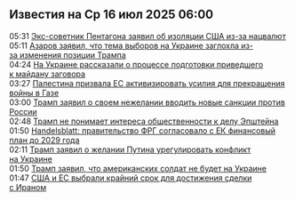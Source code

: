 <h2>Известия на Ср 16 июл 2025 06:00</h2><!--2025-07-16 05:31:42-->
<div class="rssn">
  <div><span class="smaller gray hspace">05:31</span> <a class="nodecor" href="https://news.rambler.ru/world/54991295-eks-sovetnik-pentagona-zayavil-ob-izolyatsii-ssha-iz-za-natsvalyut/">Экс-советник Пентагона заявил об изоляции США из-за нацвалют</a></div>
</div>
<div class="rssn">
  <div><span class="smaller gray hspace">05:11</span> <a class="nodecor" href="https://news.rambler.ru/world/54991266-azarov-zayavil-chto-tema-vyborov-na-ukraine-zaglohla-iz-za-izmeneniya-pozitsii-trampa/">Азаров заявил, что тема выборов на Украине заглохла из-за изменения позиции Трампа</a></div>
</div>
<div class="rssn">
  <div><span class="smaller gray hspace">04:24</span> <a class="nodecor" href="https://news.rambler.ru/world/54991196-na-ukraine-rasskazali-o-protsesse-podgotovki-privedshego-k-maydanu-zagovora/">На Украине рассказали о процессе подготовки приведшего к майдану заговора</a></div>
</div>
<div class="rssn">
  <div><span class="smaller gray hspace">03:27</span> <a class="nodecor" href="https://news.rambler.ru/world/54990891-palestina-prizvala-es-aktivizirovat-usiliya-dlya-prekrascheniya-voyny-v-gaze/">Палестина призвала ЕС активизировать усилия для прекращения войны в Газе</a></div>
</div>
<div class="rssn">
  <div><span class="smaller gray hspace">03:00</span> <a class="nodecor" href="https://news.rambler.ru/world/54990408-tramp-zayavil-o-svoem-nezhelanii-vvodit-novye-sanktsii-protiv-rossii/">Трамп заявил о своем нежелании вводить новые санкции против России</a></div>
</div>
<div class="rssn">
  <div><span class="smaller gray hspace">02:48</span> <a class="nodecor" href="https://news.rambler.ru/world/54986133-tramp-ne-ponimaet-interesa-obschestvennosti-k-delu-epshteyna/">Трамп не понимает интереса общественности к делу Эпштейна</a></div>
</div>
<div class="rssn">
  <div><span class="smaller gray hspace">01:50</span> <a class="nodecor" href="https://news.rambler.ru/world/54991055-handelsblatt-pravitelstvo-frg-soglasovalo-s-ek-finansovyy-plan-do-2029-goda/">Handelsblatt: правительство ФРГ согласовало с ЕК финансовый план до 2029 года</a></div>
</div>
<div class="rssn">
  <div><span class="smaller gray hspace">02:11</span> <a class="nodecor" href="https://news.rambler.ru/world/54991070-tramp-zayavil-o-zhelanii-putina-uregulirovat-konflikt-na-ukraine/">Трамп заявил о желании Путина урегулировать конфликт на Украине</a></div>
</div>
<div class="rssn">
  <div><span class="smaller gray hspace">01:50</span> <a class="nodecor" href="https://news.rambler.ru/army/54989499-tramp-zayavil-chto-amerikanskih-soldat-ne-budet-na-ukraine/">Трамп заявил, что американских солдат не будет на Украине</a></div>
</div>
<div class="rssn">
  <div><span class="smaller gray hspace">01:47</span> <a class="nodecor" href="https://news.rambler.ru/world/54990956-ssha-i-es-vybrali-krayniy-srok-dlya-dostizheniya-sdelki-s-iranom/">США и ЕС выбрали крайний срок для достижения сделки с Ираном</a></div>
</div>